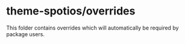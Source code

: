 # theme-spotios/overrides

This folder contains overrides which will automatically be required by package users.
